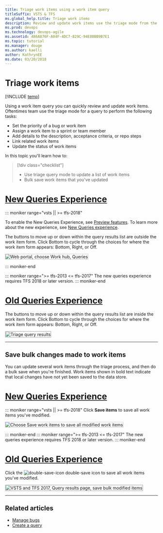 ```yaml
---
title: Triage work items using a work item query 
titleSuffix: VSTS & TFS  
ms.global_help.title: Triage work items
description: Review and update work items use the triage mode from the query results view in Visual Studio Team Services & Team Foundation Server
ms.prod: devops
ms.technology: devops-agile
ms.assetid: 486A876F-A04F-4DC7-829C-94E88BB9B7E1 
ms.topic: tutorial
ms.manager: douge
ms.author: kaelliauthor: KathrynEE
ms.date: 03/20/2018
---
```



# Triage work items  

[!INCLUDE [temp](../_shared/version-vsts-tfs-all-versions.md)]

Using a work item query you can quickly review and update work items. Oftentimes team use the triage mode for a query to perform the following tasks: 
- Set the priority of a bug or work item 
- Assign a work item to a sprint or team member 
- Add details to the description, acceptance criteria, or repo steps 
- Link related work items 
- Update the status of work items 

In this topic you'll learn how to:

> [!div class="checklist"]   
> * Use triage query mode to update a list of work items   
> * Bulk save work items that you've updated  


# [New Queries Experience](#tab/new-query-exp)

::: moniker range="vsts || >= tfs-2018"

To enable the New Queries Experience, see [Preview features](../../collaborate/preview-features.md). To learn more about the new experience, see [New Queries experience](queries-preview.md).  

The buttons to move up or down within the query results list are outside the work item form. Click Bottom to cycle through the choices for where the work item form appears: Bottom, Right, or Off. 

<img src="_img/triage-queries/triage-buttons-new-exp.png" alt="Web portal, choose Work hub, Queries" style="border: 1px solid #C3C3C3;" /> 


::: moniker-end

::: moniker range=">= tfs-2013 <= tfs-2017"
The new queries experience requires TFS 2018 or later version. 
::: moniker-end


# [Old Queries Experience](#tab/old-query-exp)

The buttons to move up or down within the query results list are inside the work item form. Click Bottom to cycle through the choices for where the work item form appears: Bottom, Right, or Off.

<img src="_img/triage-queries/scrum-active-bug-triage-mode-co.png" alt="Triage query results" style="border: 2px solid #C3C3C3;" />


---

 
## Save bulk changes made to work items 

You can update several work items through the triage process, and then do a bulk save when you're finished. Work items shown in bold text indicate that local changes have not yet been saved to the data store.   

# [New Queries Experience](#tab/new-query-exp)

::: moniker range="vsts || >= tfs-2018"
Click **Save items** to save all work items you've modified. 

<img src="_img/triage-queries/save-work-items-new-exp.png" alt="Choose Save work items to save all modified work items" style="border: 1px solid #C3C3C3;" /> 

::: moniker-end
::: moniker range=">= tfs-2013 <= tfs-2017"
The new queries experience requires TFS 2018 or later version. 
::: moniker-end


# [Old Queries Experience](#tab/old-query-exp)

Click the ![double-save-icon](../_img/icons/icon-double-save.png) double-save icon to save all work items you've modified.

<img src="../backlogs/_img/bulk-modify-save-ts.png" alt="VSTS and TFS 2017, Query results page, save bulk modified items" style="border: 2px solid #C3C3C3;" />

---


## Related articles

- [Manage bugs](../backlogs/manage-bugs.md) 
- [Create a query](using-queries.md) 
